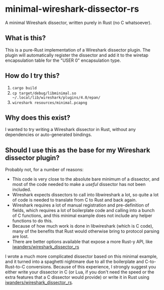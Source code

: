 # minimal-wireshark-dissector-rs

A minimal Wireshark dissector, written purely in Rust (no C whatsoever).


## What is this?

This is a pure-Rust implementation of a Wireshark dissector plugin. The plugin
will automatically register the dissector and add it to the wiretap
encapsulation table for the "USER 0" encapsulation type.


## How do I try this?

1. `cargo build`
2. `cp target/debug/libminimal.so ~/.local/lib/wireshark/plugins/4.0/epan/`
3. `wireshark resources/minimal.pcapng`


## Why does this exist?

I wanted to try writing a Wireshark dissector in Rust, without any dependencies
or auto-generated bindings.


## Should I use this as the base for my Wireshark dissector plugin?

Probably not, for a number of reasons:

- This code is very close to the absolute bare minimum of a dissector, and most
  of the code needed to make a _useful_ dissector has not been included.
- Wireshark expects dissectors to call into libwireshark a lot, so quite a lot
  of code is needed to translate from C to Rust and back again.
- Wireshark requires a lot of manual registration and pre-definition of fields,
  which requires a lot of boilerplate code and calling into a bunch of C
  functions, and this minimal example does not include any helper functions to
  do this.
- Because of how much work is done in libwireshark (which is C code), many of
  the benefits that Rust would otherwise bring to protocol parsing are lost.
- There are better options available that expose a more Rust-y API, like
  [iwanders/wireshark\_dissector\_rs][wireshark_dissector_rs]

I wrote a much more complicated dissector based on this minimal example, and it
turned into a spaghetti nightmare due to all the boilerplate and C-to-Rust-to-C
conversions. Because of this experience, I strongly suggest you either write
your dissector in C (or Lua, if you don't need the speed or the extra features
that a C dissector would provide) or write it in Rust using
[iwanders/wireshark\_dissector\_rs][wireshark_dissector_rs].


[wireshark_dissector_rs]: https://github.com/iwanders/wireshark_dissector_rs

